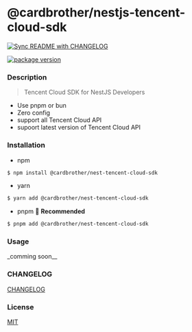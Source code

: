 # @cardbrother/nestjs-tencent-cloud-sdk

[![Sync README with CHANGELOG](https://github.com/guotingchao/nest-tencent-cloud-sdk/actions/workflows/sync-readme.yml/badge.svg)](https://github.com/guotingchao/nest-tencent-cloud-sdk/actions/workflows/sync-readme.yml)

[![package version](https://badge.fury.io/js/@cardbrother%2Fnestjs-tencent-cloud-sdk.svg)](https://badge.fury.io/js/@cardbrother%2Fnestjs-tencent-cloud-sdk)

### Description

> Tencent Cloud SDK for NestJS Developers

- Use pnpm or bun
- Zero config
- support all Tencent Cloud API
- supoort latest version of Tencent Cloud API

### Installation

- npm

```bash
$ npm install @cardbrother/nest-tencent-cloud-sdk
```

- yarn

```bash
$ yarn add @cardbrother/nest-tencent-cloud-sdk
```

- pnpm 🚀 **Recommended**

```bash
$ pnpm add @cardbrother/nest-tencent-cloud-sdk
```

### Usage

\_comming soon\_\_

### CHANGELOG

[CHANGELOG](./docs/CHANGELOG.md)

### License

[MIT](./docs/LICENSE)
